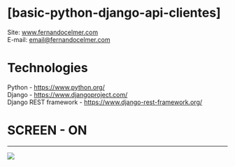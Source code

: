 # [basic-python-django-api-clientes]

Site: www.fernandocelmer.com
</br>
E-mail: email@fernandocelmer.com

# Technologies
Python - https://www.python.org/ <br> 
Django - https://www.djangoproject.com/ <br> 
Django REST framework - https://www.django-rest-framework.org/ <br> 

# SCREEN - ON 
________________________________
<p>
<img src="#">

 


